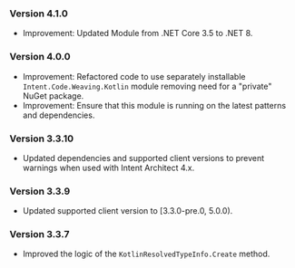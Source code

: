 ### Version 4.1.0

- Improvement: Updated Module from .NET Core 3.5 to .NET 8.

### Version 4.0.0

- Improvement: Refactored code to use separately installable `Intent.Code.Weaving.Kotlin` module removing need for a "private" NuGet package.
- Improvement: Ensure that this module is running on the latest patterns and dependencies.

### Version 3.3.10

- Updated dependencies and supported client versions to prevent warnings when used with Intent Architect 4.x.

### Version 3.3.9

- Updated supported client version to [3.3.0-pre.0, 5.0.0).

### Version 3.3.7

- Improved the logic of the `KotlinResolvedTypeInfo.Create` method.
